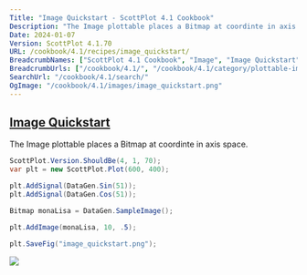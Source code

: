```yaml
---
Title: "Image Quickstart - ScottPlot 4.1 Cookbook"
Description: "The Image plottable places a Bitmap at coordinte in axis space."
Date: 2024-01-07
Version: ScottPlot 4.1.70
URL: /cookbook/4.1/recipes/image_quickstart/
BreadcrumbNames: ["ScottPlot 4.1 Cookbook", "Image", "Image Quickstart"]
BreadcrumbUrls: ["/cookbook/4.1/", "/cookbook/4.1/category/plottable-image", "/cookbook/4.1/recipes/image_quickstart/"]
SearchUrl: "/cookbook/4.1/search/"
OgImage: "/cookbook/4.1/images/image_quickstart.png"
---
```


<h2><a id='image-quickstart' href='/cookbook/4.1/recipes/image_quickstart/'>Image Quickstart</a></h2>

The Image plottable places a Bitmap at coordinte in axis space.

```cs
ScottPlot.Version.ShouldBe(4, 1, 70);
var plt = new ScottPlot.Plot(600, 400);

plt.AddSignal(DataGen.Sin(51));
plt.AddSignal(DataGen.Cos(51));

Bitmap monaLisa = DataGen.SampleImage();

plt.AddImage(monaLisa, 10, .5);

plt.SaveFig("image_quickstart.png");
```

<img src='../../images/image_quickstart.png' class='d-block mx-auto my-5' />


